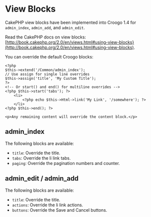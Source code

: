 # View Blocks

CakePHP view blocks have been implemented into Croogo 1.4 for `admin_index`,
`admin_add`, and `admin_edit`.

Read the CakePHP docs on view blocks:
[http://book.cakephp.org/2.0/en/views.html#using-view-blocks}(http://book.cakephp.org/2.0/en/views.html#using-view-blocks).

You can override the default Croogo blocks:

    <?php
    $this->extend('/Common/admin_index');
    // Use assign for single line overrides
    $this->assign('title', 'My Custom Title');
    ?>
    <!-- Or start() and end() for multiline overrides -->
    <?php $this->start('tabs'); ?>
        <li>
            <?php echo $this->Html->link('My Link', '/somewhere'); ?>
        </li>
    <?php $this->end(); ?>

    <p>Any remaining content will override the content block.</p>

## admin_index

The following blocks are available:

* `title`: Override the title.
* `tabs`: Override the li link tabs.
* `paging`: Override the pagination numbers and counter.

## admin_edit / admin_add

The following blocks are available:

* `title`: Override the title.
* `actions`: Override the li link actions.
* `buttons`: Override the Save and Cancel buttons.